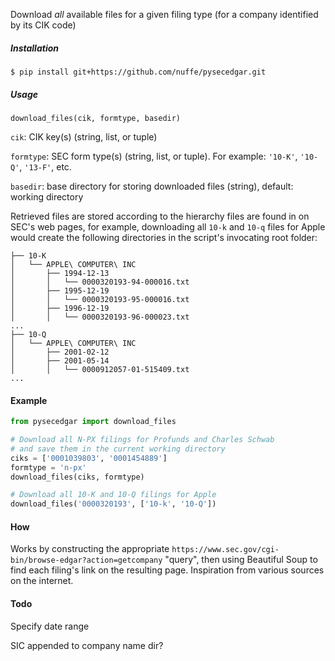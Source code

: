Download *all* available files for a given filing type (for a company identified by its CIK code)

##### Installation
`$ pip install git+https://github.com/nuffe/pysecedgar.git`

##### Usage
`download_files(cik, formtype, basedir)`

`cik`: CIK key(s) (string, list, or tuple)

`formtype`: SEC form type(s) (string, list, or tuple). For example: `'10-K'`, `'10-Q'`, `'13-F'`, etc.

`basedir`: base directory for storing downloaded files (string), default: working directory

Retrieved files are stored according to the hierarchy files are found in on SEC's web pages, for example, downloading all `10-k` and `10-q` files for Apple would create the following directories in the script's invocating root folder:
```
├── 10-K
│   └── APPLE\ COMPUTER\ INC
│       ├── 1994-12-13
│       │   └── 0000320193-94-000016.txt
│       ├── 1995-12-19
│       │   └── 0000320193-95-000016.txt
│       ├── 1996-12-19
│       │   └── 0000320193-96-000023.txt
...
├── 10-Q
│   └── APPLE\ COMPUTER\ INC
│       ├── 2001-02-12
│       ├── 2001-05-14
│       │   └── 0000912057-01-515409.txt
...
```
#### Example
```python
from pysecedgar import download_files

# Download all N-PX filings for Profunds and Charles Schwab
# and save them in the current working directory
ciks = ['0001039803', '0001454889']
formtype = 'n-px'
download_files(ciks, formtype)

# Download all 10-K and 10-Q filings for Apple
download_files('0000320193', ['10-k', '10-Q'])
```

#### How
Works by constructing the appropriate `https://www.sec.gov/cgi-bin/browse-edgar?action=getcompany` "query", then using Beautiful Soup to find each filing's link on the resulting page. Inspiration from various sources on the internet.

#### Todo
Specify date range

SIC appended to company name dir?
